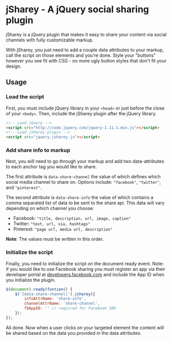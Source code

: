# jSharey - A jQuery social sharing plugin

jSharey is a jQuery plugin that makes it easy to share your content via social channels with fully customizable markup.

With jSharey, you just need to add a couple data attributes to your markup, call the script on those elements and you're done. Style your "buttons" however you see fit with CSS - no more ugly button styles that don't fit your design.

## Usage

### Load the script
First, you must include jQuery library in your `<head>` or just before the close of your `<body>`. Then, include the jSharey plugin after the jQuery library.

```html
<!-- Load jQuery -->
<script src="http://code.jquery.com/jquery-1.11.1.min.js"></script>
<!-- Load jSharey plugin -->
<script src="jquery.jsharey.js"></script>
```

### Add share info to markup
Next, you will need to go through your markup and add two data-attributes to each anchor tag you would like to share.

The first attribute is `data-share-channel` the value of which defines which social media channel to share on. Options include: `"facebook"`, `"twitter"`, and `"pinterest"`.

The second attribute is `data-share-info` the value of which contains a comma separated list of data to be sent to the share api. This data will vary depending on which channel you choose:

- Facebook: `"title, description, url, image, caption"`
- Twitter: `"text, url, via, hashtags"`
- Pinterest: `"page url, media url, description"`

**Note**: The values must be written in this order.

### Initialize the script
Finally, you need to initialize the script on the document ready event. Note: if you would like to use Facebook sharing you must register an app via their developer portal at [developers.facebook.com](http://developers.facebook.com) and include the App ID when you initialize the plugin.

```javascript
$(document).ready(funtion() {
	$('[data-share-channel]').jsharey({
		infoAttrName: 'share-info',
		channelAttrName: 'share-channel',
		fbAppID: '' // required for Facebook SDK
	});
});
```

All done. Now when a user clicks on your targeted element the content will be shared based on the data you provided in the data attributes.
